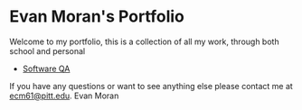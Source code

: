 # Evan Moran's Portfolio

Welcome to my portfolio, this is a collection of all my work, through both school and personal

 - [Software QA](softwareQA)

If you have any questions or want to see anything else please contact me at ecm61@pitt.edu.
Evan Moran
